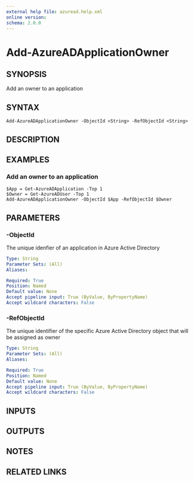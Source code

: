```yaml
---
external help file: azuread.help.xml
online version: 
schema: 2.0.0
---
```


# Add-AzureADApplicationOwner

## SYNOPSIS
Add an owner to an application

## SYNTAX

```
Add-AzureADApplicationOwner -ObjectId <String> -RefObjectId <String>
```

## DESCRIPTION

## EXAMPLES

### Add an owner to an application
```
$App = Get-AzureADApplication -Top 1
$Owner = Get-AzureADUser -Top 1
Add-AzureADApplicationOwner -ObjectId $App -RefObjectId $Owner
```

## PARAMETERS

### -ObjectId
The unique idenfier of an application in Azure Active Directory

```yaml
Type: String
Parameter Sets: (All)
Aliases: 

Required: True
Position: Named
Default value: None
Accept pipeline input: True (ByValue, ByPropertyName)
Accept wildcard characters: False
```

### -RefObjectId
The unique identifier of the specific Azure Active Directory object that will be assigned as owner

```yaml
Type: String
Parameter Sets: (All)
Aliases: 

Required: True
Position: Named
Default value: None
Accept pipeline input: True (ByValue, ByPropertyName)
Accept wildcard characters: False
```

## INPUTS

## OUTPUTS

## NOTES

## RELATED LINKS


